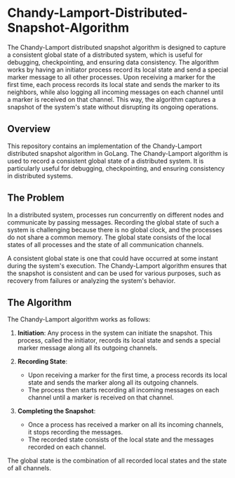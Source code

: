 # Chandy-Lamport-Distributed-Snapshot-Algorithm
The Chandy-Lamport distributed snapshot algorithm is designed to capture a consistent global state of a distributed system, which is useful for debugging, checkpointing, and ensuring data consistency. The algorithm works by having an initiator process record its local state and send a special marker message to all other processes. Upon receiving a marker for the first time, each process records its local state and sends the marker to its neighbors, while also logging all incoming messages on each channel until a marker is received on that channel. This way, the algorithm captures a snapshot of the system's state without disrupting its ongoing operations.

## Overview

This repository contains an implementation of the Chandy-Lamport distributed snapshot algorithm in GoLang. The Chandy-Lamport algorithm is used to record a consistent global state of a distributed system. It is particularly useful for debugging, checkpointing, and ensuring consistency in distributed systems.

## The Problem

In a distributed system, processes run concurrently on different nodes and communicate by passing messages. Recording the global state of such a system is challenging because there is no global clock, and the processes do not share a common memory. The global state consists of the local states of all processes and the state of all communication channels.

A consistent global state is one that could have occurred at some instant during the system's execution. The Chandy-Lamport algorithm ensures that the snapshot is consistent and can be used for various purposes, such as recovery from failures or analyzing the system's behavior.

## The Algorithm

The Chandy-Lamport algorithm works as follows:

1. **Initiation**: Any process in the system can initiate the snapshot. This process, called the initiator, records its local state and sends a special marker message along all its outgoing channels.

2. **Recording State**:
    - Upon receiving a marker for the first time, a process records its local state and sends the marker along all its outgoing channels.
    - The process then starts recording all incoming messages on each channel until a marker is received on that channel.

3. **Completing the Snapshot**:
    - Once a process has received a marker on all its incoming channels, it stops recording the messages.
    - The recorded state consists of the local state and the messages recorded on each channel.

The global state is the combination of all recorded local states and the state of all channels.
